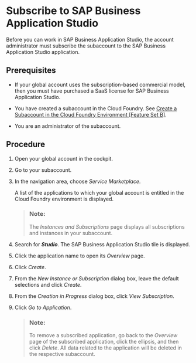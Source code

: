 <!-- loiob53e2618988d4fe99e459d738d2d9960 -->

# Subscribe to SAP Business Application Studio

Before you can work in SAP Business Application Studio, the account administrator must subscribe the subaccount to the SAP Business Application Studio application.



<a name="loiob53e2618988d4fe99e459d738d2d9960__section_vdm_nmz_tkb"/>

## Prerequisites

-   If your global account uses the subscription-based commercial model, then you must have purchased a SaaS license for SAP Business Application Studio.

-   You have created a subaccount in the Cloud Foundry. See [Create a Subaccount in the Cloud Foundry Environment \[Feature Set B\]](https://help.sap.com/viewer/65de2977205c403bbc107264b8eccf4b/Cloud/en-US/261ba9ca868f469baf64c22257324a75.html).

-   You are an administrator of the subaccount.




<a name="loiob53e2618988d4fe99e459d738d2d9960__section_ajs_4mz_tkb"/>

## Procedure

1.  Open your global account in the cockpit.
2.  Go to your subaccount.
3.  In the navigation area, choose *Service Marketplace*.

    A list of the applications to which your global account is entitled in the Cloud Foundry environment is displayed.

    > ### Note:  
    > The *Instances and Subscriptions* page displays all subscriptions and instances in your subaccount.

4.  Search for ***Studio***. The SAP Business Application Studio tile is displayed.
5.  Click the application name to open its *Overview* page.
6.  Click *Create*.
7.  From the *New Instance or Subscription* dialog box, leave the default selections and click *Create*.
8.  From the *Creation in Progress* dialog box, click *View Subscription*.
9.  Click *Go to Application*.

    > ### Note:  
    > To remove a subscribed application, go back to the *Overview* page of the subscribed application, click the ellipsis, and then click *Delete*. All data related to the application will be deleted in the respective subaccount.


